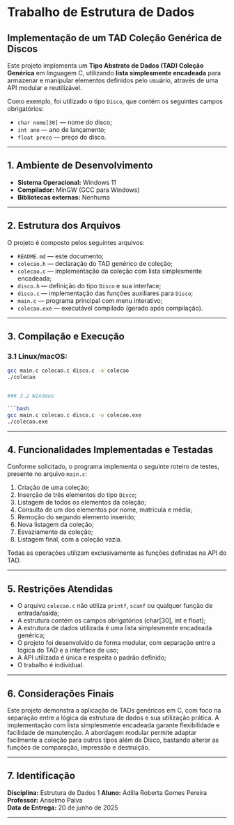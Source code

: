 # Trabalho de Estrutura de Dados  
## Implementação de um TAD Coleção Genérica de Discos

Este projeto implementa um **Tipo Abstrato de Dados (TAD) Coleção Genérica** em linguagem C, utilizando **lista simplesmente encadeada** para armazenar e manipular elementos definidos pelo usuário, através de uma API modular e reutilizável.

Como exemplo, foi utilizado o tipo `Disco`, que contém os seguintes campos obrigatórios:

- `char nome[30]` — nome do disco;  
- `int ano` — ano de lançamento;  
- `float preco` — preço do disco.

---

## 1. Ambiente de Desenvolvimento

- **Sistema Operacional:** Windows 11  
- **Compilador:** MinGW (GCC para Windows)  
- **Bibliotecas externas:** Nenhuma

---

## 2. Estrutura dos Arquivos

O projeto é composto pelos seguintes arquivos:

- `README.md` — este documento;  
- `colecao.h` — declaração do TAD genérico de coleção;  
- `colecao.c` — implementação da coleção com lista simplesmente encadeada;  
- `disco.h` — definição do tipo `Disco` e sua interface;  
- `disco.c` — implementação das funções auxiliares para `Disco`;  
- `main.c` — programa principal com menu interativo;  
- `colecao.exe` — executável compilado (gerado após compilação).

---

## 3. Compilação e Execução

### 3.1 Linux/macOS:

```bash
gcc main.c colecao.c disco.c -o colecao
./colecao


### 3.2 Windows

```bash
gcc main.c colecao.c disco.c -o colecao.exe
./colecao.exe
```

---

## 4. Funcionalidades Implementadas e Testadas

Conforme solicitado, o programa implementa o seguinte roteiro de testes, presente no arquivo `main.c`:

1. Criação de uma coleção;
2. Inserção de três elementos do tipo `Disco`;
3. Listagem de todos os elementos da coleção;
4. Consulta de um dos elementos por nome, matrícula e média;
5. Remoção do segundo elemento inserido;
6. Nova listagem da coleção;
7. Esvaziamento da coleção;
8. Listagem final, com a coleção vazia.

Todas as operações utilizam exclusivamente as funções definidas na API do TAD.

---

## 5. Restrições Atendidas

- O arquivo `colecao.c` não utiliza `printf`, `scanf` ou qualquer função de entrada/saída;
- A estrutura contém os campos obrigatórios (char[30], int e float);
- A estrutura de dados utilizada é uma lista simplesmente encadeada genérica;
- O projeto foi desenvolvido de forma modular, com separação entre a lógica do TAD e a interface de uso;
- A API utilizada é única e respeita o padrão definido;
- O trabalho é individual. 

---

## 6. Considerações Finais

Este projeto demonstra a aplicação de TADs genéricos em C, com foco na separação entre a lógica da estrutura de dados e sua utilização prática. A implementação com lista simplesmente encadeada garante flexibilidade e facilidade de manutenção. A abordagem modular permite adaptar facilmente a coleção para outros tipos além de Disco, bastando alterar as funções de comparação, impressão e destruição.

---

## 7. Identificação

**Disciplina:** Estrutura de Dados 1
**Aluno:** Ádilla Roberta Gomes Pereira  
**Professor:** Anselmo Paiva  
**Data de Entrega:** 20 de junho de 2025

---
